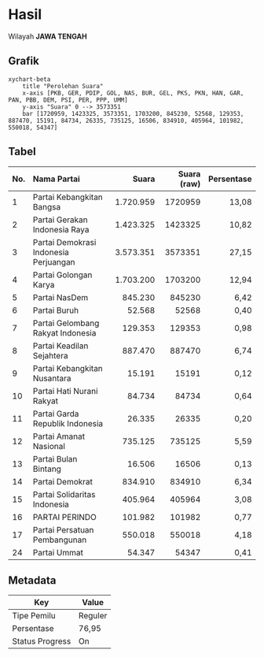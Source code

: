# Hasil

Wilayah **JAWA TENGAH**

## Grafik

```mermaid
xychart-beta
    title "Perolehan Suara"
    x-axis [PKB, GER, PDIP, GOL, NAS, BUR, GEL, PKS, PKN, HAN, GAR, PAN, PBB, DEM, PSI, PER, PPP, UMM]
    y-axis "Suara" 0 --> 3573351
    bar [1720959, 1423325, 3573351, 1703200, 845230, 52568, 129353, 887470, 15191, 84734, 26335, 735125, 16506, 834910, 405964, 101982, 550018, 54347]
```

## Tabel

| No. | Nama Partai                           | Suara     | Suara (raw) | Persentase |
|:--- |:------------------------------------- | ---------:| -----------:| ----------:|
| 1   | Partai Kebangkitan Bangsa             | 1.720.959 | 1720959     | 13,08      |
| 2   | Partai Gerakan Indonesia Raya         | 1.423.325 | 1423325     | 10,82      |
| 3   | Partai Demokrasi Indonesia Perjuangan | 3.573.351 | 3573351     | 27,15      |
| 4   | Partai Golongan Karya                 | 1.703.200 | 1703200     | 12,94      |
| 5   | Partai NasDem                         | 845.230   | 845230      | 6,42       |
| 6   | Partai Buruh                          | 52.568    | 52568       | 0,40       |
| 7   | Partai Gelombang Rakyat Indonesia     | 129.353   | 129353      | 0,98       |
| 8   | Partai Keadilan Sejahtera             | 887.470   | 887470      | 6,74       |
| 9   | Partai Kebangkitan Nusantara          | 15.191    | 15191       | 0,12       |
| 10  | Partai Hati Nurani Rakyat             | 84.734    | 84734       | 0,64       |
| 11  | Partai Garda Republik Indonesia       | 26.335    | 26335       | 0,20       |
| 12  | Partai Amanat Nasional                | 735.125   | 735125      | 5,59       |
| 13  | Partai Bulan Bintang                  | 16.506    | 16506       | 0,13       |
| 14  | Partai Demokrat                       | 834.910   | 834910      | 6,34       |
| 15  | Partai Solidaritas Indonesia          | 405.964   | 405964      | 3,08       |
| 16  | PARTAI PERINDO                        | 101.982   | 101982      | 0,77       |
| 17  | Partai Persatuan Pembangunan          | 550.018   | 550018      | 4,18       |
| 24  | Partai Ummat                          | 54.347    | 54347       | 0,41       |


## Metadata

| Key             | Value   |
| --------------- | ------- |
| Tipe Pemilu     | Reguler |
| Persentase      | 76,95   |
| Status Progress | On      |



